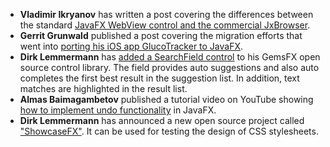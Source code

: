 - **Vladimir Ikryanov** has written a post covering the differences between the standard [JavaFX WebView control and the commercial JxBrowser](https://dzone.com/articles/jxbrowser-and-javafx-webview).
- **Gerrit Grunwald** published a post covering the migration efforts that went into [porting his iOS app GlucoTracker to JavaFX](https://harmoniccode.blogspot.com/2022/01/glucostatusfx.html).
- **Dirk Lemmermann** has [added a SearchField control](https://github.com/dlsc-software-consulting-gmbh/GemsFX#search-field) to his GemsFX open source control library. The field provides auto suggestions and also auto completes the first best result in the suggestion list. In addition, text matches are highlighted in the result list.
- **Almas Baimagambetov** published a tutorial video on YouTube showing [how to implement undo functionality](https://www.youtube.com/watch?v=KQoP9M7silY) in JavaFX.
- **Dirk Lemmermann** has announced a new open source project called ["ShowcaseFX"](https://github.com/dlsc-software-consulting-gmbh/ShowcaseFX). It can be used for testing the design of CSS stylesheets.